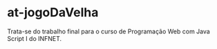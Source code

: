 # at-jogoDaVelha
Trata-se do trabalho final para o curso de Programação Web com Java Script I do INFNET.
